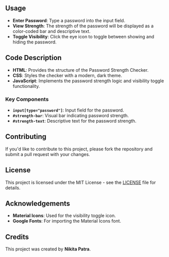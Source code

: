 ## Usage

- **Enter Password**: Type a password into the input field.
- **View Strength**: The strength of the password will be displayed as a color-coded bar and descriptive text.
- **Toggle Visibility**: Click the eye icon to toggle between showing and hiding the password.

## Code Description

- **HTML**: Provides the structure of the Password Strength Checker.
- **CSS**: Styles the checker with a modern, dark theme.
- **JavaScript**: Implements the password strength logic and visibility toggle functionality.

### Key Components

- **`input[type="password"]`**: Input field for the password.
- **`#strength-bar`**: Visual bar indicating password strength.
- **`#strength-text`**: Descriptive text for the password strength.

## Contributing

If you'd like to contribute to this project, please fork the repository and submit a pull request with your changes.

## License

This project is licensed under the MIT License - see the [LICENSE](LICENSE) file for details.

## Acknowledgements

- **Material Icons**: Used for the visibility toggle icon.
- **Google Fonts**: For importing the Material Icons font.
## Credits

This project was created by **Nikita Patra**.
